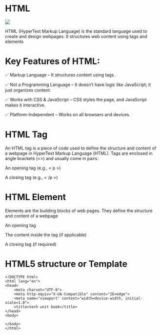 # HTML
<img src = "https://upload.wikimedia.org/wikipedia/commons/thumb/6/61/HTML5_logo_and_wordmark.svg/1200px-HTML5_logo_and_wordmark.svg.png">

HTML (HyperText Markup Language) is the standard language used to create and design webpages. It structures web content using tags and elements

# Key Features of HTML:

✅ Markup Language – It structures content using tags .

✅ Not a Programming Language – It doesn’t have logic like JavaScript; it just organizes content.

✅ Works with CSS & JavaScript – CSS styles the page, and JavaScript makes it interactive.

✅ Platform-Independent – Works on all browsers and devices.

# HTML Tag

An HTML tag is a piece of code used to define the structure and content of a webpage in HyperText Markup Language (HTML). Tags are enclosed in angle brackets (<>) and usually come in pairs:

An opening tag (e.g., < p >)

A closing tag (e.g., < /p >)

# HTML Element

Elements are the building blocks of web pages. They define the structure and content of a webpage

An opening tag

The content inside the tag (if applicable)

A closing tag (if required)

# HTML5 structure or Template

```
<!DOCTYPE html>
<html lang="en">
<head>
    <meta charset="UTF-8">
    <meta http-equiv="X-UA-Compatible" content="IE=edge">
    <meta name="viewport" content="width=device-width, initial-scale=1.0">
    <title>tech unit book</title>
</head>
<body>

</body>
</html>

```
